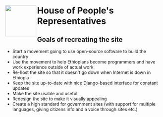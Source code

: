 <div>
  <img align="left" width="100" height="100" src="https://www.ezega.com/userfiles/HoPR-Ethiopia.jpg"></img>
  <h1>House of People's Representatives</h1>
</div>


## Goals of recreating the site
* Start a movement going to use open-source software to build the country
* Use the movement to help Ethiopians become programmers and have work experience outside of actual work
* Re-host the site so that it doesn't go down when Internet is down in Ethiopia
* Keep the site up-to-date with nice Django-based interface for constant updates
* Make the site usable and useful
* Redesign the site to make it visually appealing
* Create a high standard for government sites (with support for multiple languages, giving citizens info and a voice through sites etc.)
